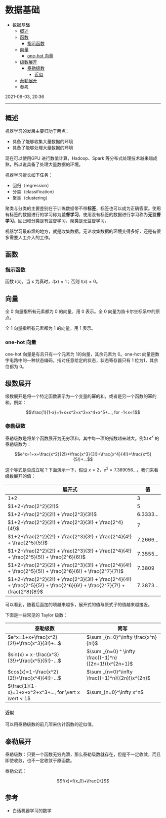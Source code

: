# 数据基础

- [数据基础](#数据基础)
  - [概述](#概述)
  - [函数](#函数)
    - [指示函数](#指示函数)
  - [向量](#向量)
    - [one-hot 向量](#one-hot-向量)
  - [级数展开](#级数展开)
    - [泰勒级数](#泰勒级数)
      - [近似](#近似)
  - [泰勒展开](#泰勒展开)
  - [参考](#参考)

2021-06-03, 20:36
***

## 概述

机器学习的发展主要归功于两点：

- 具备了能够收集大量数据的环境
- 具备了能够处理大量数据的环境

现在可以使用GPU 进行数值计算，Hadoop、Spark 等分布式处理技术越来越成熟，所以说具备了处理大量数据的环境。

机器学习擅长如下任务：

- 回归（regression）
- 分类（classification）
- 聚类（clustering）

聚类与分类的主要差别在于训练数据带不带**标签**，标签也可以成为正确答案。使用有标签的数据进行的学习称为**监督学习**，使用没有标签的数据进行学习称为**无监督学习**。回归和分类是有监督学习，聚类是无监督学习。

机器学习最麻烦的地方，就是收集数据。无论收集数据的环境变得多好，还是有很多需要人工介入的工作。

## 函数

### 指示函数

函数 $I(x)$，当 x 为真时，$I(x)=1$；否则 $I(x)=0$。

## 向量

全 0 向量指所有元素都为 0 的向量，用 0 表示。全 0 向量为笛卡尔坐标系中的原点。

全 1 向量指所有元素都为 1 的向量，用 1 表示。

### one-hot 向量

one-hot 向量是有且只有一个元素为 1的向量，其余元素为 0。one-hot 向量是数字电路中的一种状态编码，指对任意给定的状态，状态寄存器只有 1 位为1，其余位都为 0。

## 级数展开

级数展开是将一个特定函数表示为一个变量的幂的和，或者是另一个函数的幂的和。例如：

$$\frac{1}{1-x}=1+x+x^2+x^3+x^4+x^5+..., for -1<x<1$$

### 泰勒级数

泰勒级数是将某个函数展开为无穷项和，其中每一项的指数越来越大。例如 $e^x$ 的泰勒级数为：

$$e^x=1+x+\frac{x^2}{2!}+\frac{x^3}{3!}+\frac{x^4}{4!}+\frac{x^5}{5!}+...$$

这个等式是否成立呢？下面演示一下，假设 $x=2$，$e^2 = 7.389056...$，我们来看级数展开的值：

| **展开式** | **值** |
| --- | --- |
| 1+2 | 3 |
| $1+2+\frac{2^2}{2!}$ | 5 |
| $1+2+\frac{2^2}{2!} + \frac{2^3}{3!}$ | 6.3333... |
| $1+2+\frac{2^2}{2!} + \frac{2^3}{3!} + \frac{2^4}{4!}$ | 7 |
| $1+2+\frac{2^2}{2!} + \frac{2^3}{3!} + \frac{2^4}{4!} + \frac{2^5}{5!}$ | 7.2666... |
| $1+2+\frac{2^2}{2!} + \frac{2^3}{3!} + \frac{2^4}{4!} + \frac{2^5}{5!} + \frac{2^6}{6!}$ | 7.3555... |
| $1+2+\frac{2^2}{2!} + \frac{2^3}{3!} + \frac{2^4}{4!} + \frac{2^5}{5!} + \frac{2^6}{6!} + \frac{2^7}{7!}$ | 7.3809 |
| $1+2+\frac{2^2}{2!} + \frac{2^3}{3!} + \frac{2^4}{4!} + \frac{2^5}{5!} + \frac{2^6}{6!} + \frac{2^7}{7!} + \frac{2^8}{8!}$ | 7.3873... |

可以看到，随着后面加的项越来越多，展开式的值与原式子的值越来越接近。

下面是一些常见的 Taylor 级数：

| **泰勒级数** | **简写** |
| --- | --- |
| $e^x=1+x+\frac{x^2}{2!}+\frac{x^3}{3!}+...$ | $\sum _{n=0}^\infty \frac{x^n}{n!}$ |
| $sin(x) = x-\frac{x^3}{3!}+\frac{x^5}{5!}-...$ | $\sum _{n=0} ^ \infty \frac{(-1)^n}{(2n+1!)}x^{2n+1}$ |
| $cos(x)=1-\frac{x^2}{2!}+\frac{x^4}{4!}-...$ | $\sum _{n=0}^\infty \frac{(-1)^n}{(2n)!}x^{2n}$ |
| $\frac{1}{1-x}=1+x+x^2+x^3+..., for \vert x \vert < 1$ | $\sum_{n=0}^\infty x^n$ |

#### 近似

可以用泰勒级数的前几项来估计函数的近似值。

## 泰勒展开

泰勒级数：只要一个函数无穷光滑，那么泰勒级数就存在，但是不一定收敛，而且即使收敛，也不一定收敛于原函数。

泰勒公式：

$$f(x)=f(x_0)+\frac{}{}$$

## 参考

- 白话机器学习的数学
